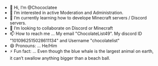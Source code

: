 - 👋 Hi, I’m @Chococlatee
- 👀 I’m interested in active Moderation and Administration.
- 🌱 I’m currently learning how to develope Minecraft servers / Discord servers.
- 💞️ I’m looking to collaborate on Discord or Minecraft
- 📫 How to reach me ... My email "ChocolateList49". My discord ID "1010962515028611134" and Username "chocolatelist"
- 😄 Pronouns: ... He/Him
- ⚡ Fun fact: ... Even though the blue whale is the largest animal on earth, it can’t swallow anything bigger than a beach ball.

<!---
Chococlatee/Chococlatee is a ✨ special ✨ repository because its `README.md` (this file) appears on your GitHub profile.
You can click the Preview link to take a look at your changes.
--->
